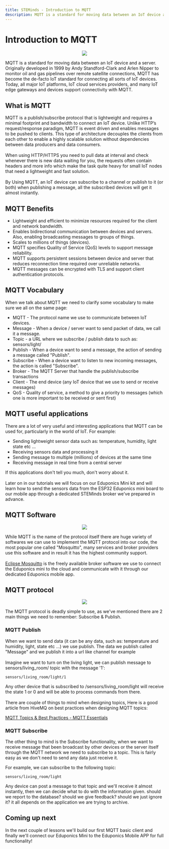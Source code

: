 ```yaml
---
title: STEMinds - Introduction to MQTT
description: MQTT is a standard for moving data between an IoT device and a server. MQTT has become the de-facto IoT standard for connecting all sorts of IoT devices.
---
```


# Introduction to MQTT

<p align="center">
  <img src="https://cdn.steminds.com/docs/kits/eduponics_mini/mqtt_illustration.jpg">
</p>

MQTT is a standard for moving data between an IoT device and a server. Originally developed in 1999 by Andy Standford-Clark and Arlen Nipper to monitor oil and gas pipelines over remote satellite connections, MQTT has become the de-facto IoT standard for connecting all sorts of IoT devices. Today, all major IoT platforms, IoT cloud services providers, and many IoT edge gateways and devices support connectivity with MQTT.

## What is MQTT

MQTT is a publish/subscribe protocol that is lightweight and requires a minimal footprint and bandwidth to connect an IoT device. Unlike HTTP’s request/response paradigm, MQTT is event driven and enables messages to be pushed to clients. This type of architecture decouples the clients from each other to enable a highly scalable solution without dependencies between data producers and data consumers.
<br/><br/>
When using HTTP/HTTPS you need to pull data at interval and check whenever there is new data waiting for you, the requests often contain headers and more info which make the task quite heavy for small IoT nodes that need a lightweight and fast solution.
<br/><br/>
By Using MQTT, an IoT device can subscribe to a channel or publish to it (or both) when publishing a message, all the subscribed devices will get it almost instantly.

## MQTT Benefits

* Lightweight and efficient to minimize resources required for the client and network bandwidth.
* Enables bidirectional communication between devices and servers. Also, enabling broadcasting messages to groups of things.
* Scales to millions of things (devices).
* MQTT specifies Quality of Service (QoS) levels to support message reliability.
* MQTT supports persistent sessions between device and server that reduces reconnection time required over unreliable networks.
* MQTT messages can be encrypted with TLS and support client authentication protocols.

## MQTT Vocabulary

When we talk about MQTT we need to clarify some vocabulary to make sure we all on the same page:

* MQTT - The protocol name we use to communicate between IoT devices.
* Message - When a device / server want to send packet of data, we call it a message.
* Topic - a URL where we subscribe / publish data to such as: sensors/light/
* Publish - When a device want to send a message, the action of sending a message called "Publish".
* Subscribe - When a device want to listen to new incoming messages, the action is called "Subscribe".
* Broker - The MQTT Server that handle the publish/subscribe transactions
* Client - The end device (any IoT device that we use to send or receive messages)
* QoS - Quality of service, a method to give a priority to messages (which one is more important to be received or sent first)

## MQTT useful applications

There are a lot of very useful and interesting applications that MQTT can be used for, particularly in the world of IoT. For example:

* Sending lightweight sensor data such as: temperature, humidity, light state etc ...
* Receiving sensors data and processing it
* Sending message to multiple (millions) of devices at the same time
* Receiving message in real time from a central server

If this applications don't tell you much, don't worry about it.
<br/><br/>
Later on in our tutorials we will focus on our Eduponics Mini kit and will learn how to send the sensors data from the ESP32 Eduponics mini board to our mobile app through a dedicated STEMinds broker we've prepared in advance.

## MQTT Software

<p align="center">
  <img src="https://cdn.steminds.com/docs/kits/eduponics_mini/MQTT_mosquitto_logo.png">
</p>

While MQTT is the name of the protocol itself there are huge variety of softwares we can use to implement the MQTT protocol into our code, the most popular one called "Mosquitto", many services and broker providers use this software and in result it has the highest community support.
<br/><br/>
[Eclipse Mosquitto](https://mosquitto.org/) is the freely available broker software we use to connect the Eduponics mini to the cloud and communicate with it through our dedicated Eduponics mobile app.

## MQTT protocol

<p align="center">
  <img src="https://cdn.steminds.com/docs/kits/eduponics_mini/MQTT_demo.jpg">
</p>

The MQTT protocol is deadly simple to use, as we've mentioned there are 2 main things we need to remember: Subscribe & Publish.

### MQTT Publish

When we want to send data (it can be any data, such as: temperature and humidity, light, state etc ...) we use publish. The data we publish called "Message" and we publish it into a url like channel for example
<br/><br/>
Imagine we want to turn on the living light, we can publish message to sensors/living_room/ topic with the message '1':

    sensors/living_room/light/1

Any other device that is subscribed to /sensors/living_room/light will receive the state 1 or 0 and will be able to process commands from there.
<br/><br/>
There are couple of things to mind when designing topics, Here is a good article from HiveMQ on best practices when designing MQTT topics:

[MQTT Topics & Best Practices - MQTT Essentials](https://www.hivemq.com/blog/mqtt-essentials-part-5-mqtt-topics-best-practices/)

### MQTT Subscribe

The other thing to mind is the Subscribe functionality, when we want to receive message that been broadcast by other devices or the server itself through the MQTT network we need to subscribe to a topic. This is fairly easy as we don't need to send any data just receive it.

For example, we can subscribe to the following topic:

    sensors/living_room/light

Any device can post a message to that topic and we'll receive it almost instantly, then we can decide what to do with the information given. should we report to the database? should we give feedback? should we just ignore it? it all depends on the application we are trying to archive.

## Coming up next

In the next couple of lessons we'll build our first MQTT basic client and finally we'll connect our Eduponics Mini to the Eduponics Mobile APP for full functionality!
